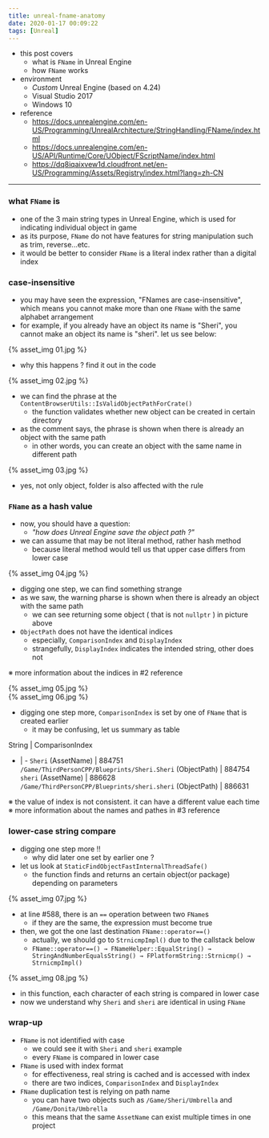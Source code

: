 ```yaml
---
title: unreal-fname-anatomy
date: 2020-01-17 00:09:22
tags: [Unreal]
---
```


- this post covers
    - what is `FName` in Unreal Engine
    - how `FName` works
- environment
    - _Custom_ Unreal Engine (based on 4.24)
    - Visual Studio 2017
    - Windows 10
- reference
    - https://docs.unrealengine.com/en-US/Programming/UnrealArchitecture/StringHandling/FName/index.html
    - https://docs.unrealengine.com/en-US/API/Runtime/Core/UObject/FScriptName/index.html
    - https://dq8iqaixvew1d.cloudfront.net/en-US/Programming/Assets/Registry/index.html?lang=zh-CN

---

### what `FName` is
- one of the 3 main string types in Unreal Engine, which is used for indicating individual object in game
- as its purpose, `FName` do not have features for string manipulation such as trim, reverse...etc.
- it would be better to consider `FName` is a literal index rather than a digital index

### case-insensitive
- you may have seen the expression, "FNames are case-insensitive", which means you cannot make more than one `FName` with the same alphabet arrangement
- for example, if you already have an object its name is "Sheri", you cannot make an object its name is "sheri". let us see below:

{% asset_img 01.jpg %}

- why this happens ? find it out in the code

{% asset_img 02.jpg %}

- we can find the phrase at the `ContentBrowserUtils::IsValidObjectPathForCrate()`
    - the function validates whether new object can be created in certain directory
- as the comment says, the phrase is shown when there is already an object with the same path
    - in other words, you can create an object with the same name in different path

{% asset_img 03.jpg %}

- yes, not only object, folder is also affected with the rule

### `FName` as a hash value
- now, you should have a question:
    - _"how does Unreal Engine save the object path ?"_
- we can assume that may be not literal method, rather hash method
    - because literal method would tell us that upper case differs from lower case

{% asset_img 04.jpg %}

- digging one step, we can find something strange
- as we saw, the warning pharse is shown when there is already an object with the same path
    - we can see returning some object ( that is not `nullptr` ) in picture above
- `ObjectPath` does not have the identical indices
    - especially, `ComparisonIndex` and `DisplayIndex`
    - strangefully, `DisplayIndex` indicates the intended string, other does not

※ more information about the indices in #2 reference

{% asset_img 05.jpg %}
</br>
{% asset_img 06.jpg %}

- digging one step more, `ComparisonIndex` is set by one of `FName` that is created earlier
    - it may be confusing, let us summary as table

String | ComparisonIndex
- | -
`Sheri` (AssetName) | 884751
`/Game/ThirdPersonCPP/Blueprints/Sheri.Sheri` (ObjectPath) | 884754
`sheri` (AssetName) | 886628
`/Game/ThirdPersonCPP/Blueprints/sheri.sheri` (ObjectPath) | 886631

※ the value of index is not consistent. it can have a different value each time
※ more information about the names and pathes in #3 reference

### lower-case string compare
- digging one step more !!
    - why did later one set by earlier one ?
- let us look at `StaticFindObjectFastInternalThreadSafe()`
    - the function finds and returns an certain object(or package) depending on parameters

{% asset_img 07.jpg %}

- at line #588, there is an `==` operation between two `FName`s
    - if they are the same, the expression must become true
- then, we got the one last destination `FName::operator==()`
    - actually, we should go to `StrnicmpImpl()` due to the callstack below
    - `FName::operator==() → FNameHelper::EqualString() → StringAndNumberEqualsString() → FPlatformString::Strnicmp() → StrnicmpImpl()`

{% asset_img 08.jpg %}

- in this function, each character of each string is compared in lower case
- now we understand why `Sheri` and `sheri` are identical in using `FName`

### wrap-up
- `FName` is not identified with case
    - we could see it with `Sheri` and `sheri` example
    - every `FName` is compared in lower case
- `FName` is used with index format
    - for effectiveness, real string is cached and is accessed with index
    - there are two indices, `ComparisonIndex` and `DisplayIndex`
- `FName` duplication test is relying on path name
    - you can have two objects such as `/Game/Sheri/Umbrella` and `/Game/Donita/Umbrella`
    - this means that the same `AssetName` can exist multiple times in one project